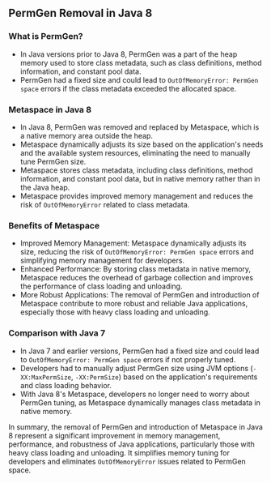## PermGen Removal in Java 8

### What is PermGen?
- In Java versions prior to Java 8, PermGen was a part of the heap memory used to store class metadata, such as class definitions, method information, and constant pool data.
- PermGen had a fixed size and could lead to `OutOfMemoryError: PermGen space` errors if the class metadata exceeded the allocated space.

### Metaspace in Java 8
- In Java 8, PermGen was removed and replaced by Metaspace, which is a native memory area outside the heap.
- Metaspace dynamically adjusts its size based on the application's needs and the available system resources, eliminating the need to manually tune PermGen size.
- Metaspace stores class metadata, including class definitions, method information, and constant pool data, but in native memory rather than in the Java heap.
- Metaspace provides improved memory management and reduces the risk of `OutOfMemoryError` related to class metadata.

### Benefits of Metaspace
- Improved Memory Management: Metaspace dynamically adjusts its size, reducing the risk of `OutOfMemoryError: PermGen space` errors and simplifying memory management for developers.
- Enhanced Performance: By storing class metadata in native memory, Metaspace reduces the overhead of garbage collection and improves the performance of class loading and unloading.
- More Robust Applications: The removal of PermGen and introduction of Metaspace contribute to more robust and reliable Java applications, especially those with heavy class loading and unloading.

### Comparison with Java 7
- In Java 7 and earlier versions, PermGen had a fixed size and could lead to `OutOfMemoryError: PermGen space` errors if not properly tuned.
- Developers had to manually adjust PermGen size using JVM options (`-XX:MaxPermSize`, `-XX:PermSize`) based on the application's requirements and class loading behavior.
- With Java 8's Metaspace, developers no longer need to worry about PermGen tuning, as Metaspace dynamically manages class metadata in native memory.

In summary, the removal of PermGen and introduction of Metaspace in Java 8 represent a significant improvement in memory management, performance, and robustness of Java applications, particularly those with heavy class loading and unloading. It simplifies memory tuning for developers and eliminates `OutOfMemoryError` issues related to PermGen space.